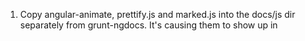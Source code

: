 1. Copy angular-animate, prettify.js and marked.js into the docs/js dir separately from grunt-ngdocs. It's causing them to show up in <script> tags in the Examples which isn't what we want
1. Add --browsers option for testing on saucelabs with specific browser(s)
